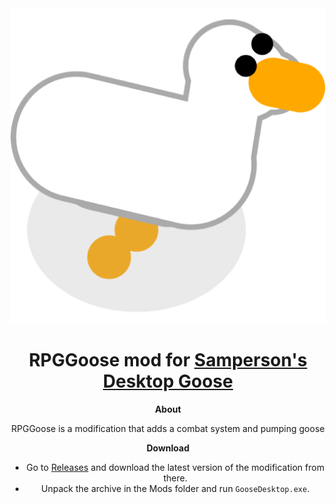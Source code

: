 <div align="center">

<img src="/images/icon.png">

# RPGGoose mod for [Samperson's Desktop Goose](https://samperson.itch.io/desktop-goose)

**About**

RPGGoose is a modification that adds a combat system and pumping goose

**Download**

- Go to [Releases](https://github.com/arttostog/RPGGoose/releases) and download the latest version of the modification from there.
- Unpack the archive in the Mods folder and run `GooseDesktop.exe`.